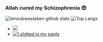 ### Allah cured my Schizophrenia 😎
![lenoobwastaken github stats](https://github-readme-stats.vercel.app/api?username=lenoobwastaken&show_icons=true&hide_border=true&theme=tokyonight)
![Top Langs](https://github-readme-stats.vercel.app/api/top-langs/?username=lenoobwastaken&theme=tokyonight)
- ![](https://komarev.com/ghpvc/?username=lenoobwastaken&color=blueviolet)
- [![I shitted in my pants](https://quotes-github-readme.vercel.app/api?type=horizontal&theme=dark)](https://github.com/piyushsuthar/github-readme-quotes)
<!--
**lenoobwastaken/lenoobwastaken** is a ✨ _special_ ✨ repository because its `README.md` (this file) appears on your GitHub profile.

Here are some ideas to get you started:

- 🔭 I’m currently working on ...
- 🌱 I’m currently learning ...
- 👯 I’m looking to collaborate on ...
- 🤔 I’m looking for help with ...
- 💬 Ask me about ...
- 📫 How to reach me: ...
- 😄 Pronouns: ...
- ⚡ Fun fact: ...
-->
